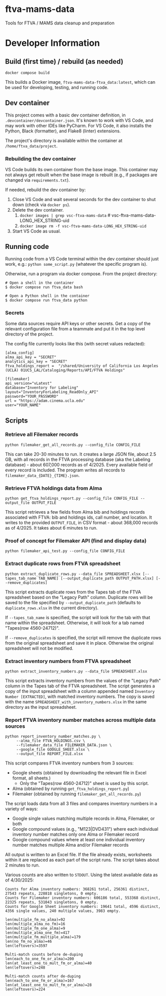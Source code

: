 # ftva-mams-data
Tools for FTVA  / MAMS data cleanup and preparation

# Developer Information

## Build (first time) / rebuild (as needed)

`docker compose build`

This builds a Docker image, `ftva-mams-data-ftva_data:latest`, which can be used for developing, testing, and running code.

## Dev container

This project comes with a basic dev container definition, in `.devcontainer/devcontainer.json`. It's known to work with VS Code,
and may work with other IDEs like PyCharm.  For VS Code, it also installs the Python, Black (formatter), and Flake8 (linter)
extensions.

The project's directory is available within the container at `/home/ftva_data/project`.

### Rebuilding the dev container

VS Code builds its own container from the base image. This container may not always get rebuilt when the base image is rebuilt
(e.g., if packages are changed via `requirements.txt`).

If needed, rebuild the dev container by:
1. Close VS Code and wait several seconds for the dev container to shut down (check via `docker ps`).
2. Delete the dev container.
   1. `docker images | grep vsc-ftva-mams-data` # vsc-ftva-mams-data-LONG_HEX_STRING-uid
   2. `docker image rm -f vsc-ftva-mams-data-LONG_HEX_STRING-uid`
3. Start VS Code as usual.

## Running code

Running code from a VS Code terminal within the dev container should just work, e.g.: `python some_script.py` (whatever the specific program is).

Otherwise, run a program via docker compose.  From the project directory:

```
# Open a shell in the container
$ docker compose run ftva_data bash

# Open a Python shell in the container
$ docker compose run ftva_data python
```

### Secrets

Some data sources require API keys or other secrets. Get a copy of the relevant configuration file from a teammate and put it in the top level directory of the project.

The config file currently looks like this (with secret values redacted):
```
[alma_config]
alma_api_key = "SECRET"
analytics_api_key = "SECRET"
ftva_holdings_report =  "/shared/University of California Los Angeles (UCLA) 01UCS_LAL/Cataloging/Reports/API/FTVA Holdings"

[filemaker]
api_version="vLatest"
database="Inventory for Labeling"
layout="InventoryForLabeling_ReadOnly_API"
password="YOUR_PASSWORD"
url = "https://adam.cinema.ucla.edu"
user="YOUR_NAME"
```

## Scripts

### Retrieve all Filemaker records

```python filemaker_get_all_records.py --config_file CONFIG_FILE```

This can take 20-30 minutes to run. It creates a large JSON file, about 2.5 GB, with all records in the
FTVA processing database (aka the Labeling database) - about 607,000 records as of 4/2025.
Every available field of every record is included. The program writes all records to `filemaker_data_{DATE}_{TIME}.json`.

### Retrieve FTVA holdings data from Alma

```python get_ftva_holdings_report.py --config_file CONFIG_FILE --output_file OUTPUT_FILE```

This script retrieves a few fields from Alma bib and holdings records associated with FTVA: bib and holdings ids, call number, and location.
It writes to the provided `OUTPUT_FILE`, in CSV format - about 368,000 records as of 4/2025. It takes about 6 minutes to run.

### Proof of concept for Filemaker API (find and display data)

```python filemaker_api_test.py --config_file CONFIG_FILE```

### Extract duplicate rows from FTVA spreadsheet

```python extract_duplicate_rows.py --data_file SPREADSHEET.xlsx [--tapes_tab_name TAB_NAME] [--output_duplicate_path OUTPUT_PATH.xlsx] [--remove_duplicates]```

This script extracts duplicate rows from the Tapes tab of the FTVA spreadsheet based on the "Legacy Path" column. Duplicate rows will be saved to the file specified by `--output_duplicate_path` (defaults to `duplicate_rows.xlsx` in the current directory).

If `--tapes_tab_name` is specified, the script will look for the tab with that name within the spreadsheet. Otherwise, it will look for a tab named "Tapes(row 4560-24712)".

If `--remove_duplicates` is specified, the script will remove the duplicate rows from the original spreadsheet and save it in place. Otherwise the original spreadsheet will not be modified.

### Extract inventory numbers from FTVA spreadsheet

```python extract_inventory_numbers.py --data_file SPREADSHEET.xlsx```

This script extracts inventory numbers from the values of the "Legacy Path" column in the Tapes tab of the FTVA spreadsheet. The script generates a copy of the input spreadsheet with a column appended named `Inventory Number [EXTRACTED]`, with matched inventory numbers. The copy is saved with the name `SPREADSHEET_with_inventory_numbers.xlsx` in the same directory as the input spreadsheet.

### Report FTVA inventory number matches across multiple data sources

```
python report_inventory_number_matches.py \
     --alma_file FTVA_HOLDINGS.csv \
     --filemaker_data_file FILEMAKER_DATA.json \
     --google_file GOOGLE_SHEET.xlsx \
     --output_file REPORT_FILE.xlsx
```

This script compares FTVA inventory numbers from 3 sources:
* Google sheets (obtained by downloading the relevant file in Excel format, all sheets.)
  * Only the "Tapes(row 4560-24712)" sheet is used by this script.
* Alma (obtained by running `get_ftva_holdings_report.py`)
* Filemaker (obtained by running `filemaker_get_all_records.py`)

The script loads data from all 3 files and compares inventory numbers in a variety of ways:
* Google single values matching multiple records in Alma, Filemaker, or both
* Google compound values (e.g., "M123|DVD431") where each individual inventory number matches only one Alma or Filemaker record
* Google compound values where at least one individual inventory number matches multiple Alma and/or Filemaker records

All output is written to an Excel file. If the file already exists, worksheets
within it are replaced as each part of the script runs.  The script takes about 2 minutes to run.

Various counts are also written to `STDOUT`.  Using the latest available data as of 4/30/2025:
```
Counts for Alma inventory numbers: 368261 total, 256361 distinct, 27543 repeats, 228818 singletons, 0 empty.
Counts for Filemaker inventory numbers: 606186 total, 553368 distinct, 22325 repeats, 531043 singletons, 0 empty.
Counts for Google Sheet inventory numbers: 19641 total, 4596 distinct, 4356 single values, 240 multiple values, 3983 empty.

len(multiple_fm_no_alma)=92
len(multiple_alma_no_fm)=16
len(multiple_fm_one_alma)=9
len(multiple_alma_one_fm)=417
len(multiple_fm_multiple_alma)=179
len(no_fm_no_alma)=46
len(leftovers)=3597

Multi-match counts before de-duping
len(each_to_one_fm_or_alma)=200
len(at_least_one_to_mult_fm_or_alma)=40
len(leftovers)=248

Multi-match counts after de-duping
len(each_to_one_fm_or_alma)=167
len(at_least_one_to_mult_fm_or_alma)=28
len(leftovers)=224
```
